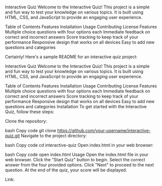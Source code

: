 Interactive Quiz
Welcome to the Interactive Quiz! This project is a simple and fun way to test your knowledge on various topics. It is built using HTML, CSS, and JavaScript to provide an engaging user experience.

Table of Contents
Features
Installation
Usage
Contributing
License
Features
Multiple choice questions with four options each
Immediate feedback on correct and incorrect answers
Score tracking to keep track of your performance
Responsive design that works on all devices
Easy to add new questions and categories

Certainly! Here's a sample README for an interactive quiz project:

Interactive Quiz
Welcome to the Interactive Quiz! This project is a simple and fun way to test your knowledge on various topics. It is built using HTML, CSS, and JavaScript to provide an engaging user experience.

Table of Contents
Features
Installation
Usage
Contributing
License
Features
Multiple choice questions with four options each
Immediate feedback on correct and incorrect answers
Score tracking to keep track of your performance
Responsive design that works on all devices
Easy to add new questions and categories
Installation
To get started with the Interactive Quiz, follow these steps:

Clone the repository:

bash
Copy code
git clone https://github.com/your-username/interactive-quiz.git
Navigate to the project directory:

bash
Copy code
cd interactive-quiz
Open index.html in your web browser:

bash
Copy code
open index.html
Usage
Open the index.html file in your web browser.
Click the "Start Quiz" button to begin.
Select the correct answer from the four provided options.
Click "Next" to proceed to the next question.
At the end of the quiz, your score will be displayed.

Link: 
